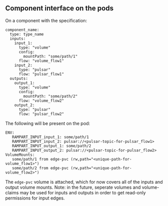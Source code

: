 ## Component interface on the pods

On a component with the specification:
```
component_name:
  type: type_name
  inputs:
    input_1:
      type: "volume"
      config:
        mountPath: "some/path/1"
      flow: "volume_flow1"
    input_2:
      type: "pulsar"
      flow: "pulsar_flow1"
  outputs:
    output_1:
      type: "volume"
      config:
        mountPath: "some/path/2"
      flow: "volume_flow2"
    output_2:
      type: "pulsar"
      flow: "pulsar_flow2"
```

The following will be present on the pod:

```
ENV:
   RAMPART_INPUT_input_1: some/path/1
   RAMPART_INPUT_input_2: pulsar://<pulsar-topic-for-pulsar_flow1>
   RAMPART_INPUT_output_1: some/path/2
   RAMPART_INPUT_output_2: pulsar://<pulsar-topic-for-pulsar_flow2>
VolumeMounts:
   some/path/1 from edge-pvc (rw,path="<unique-path-for-volume_flow1>")
   some/path/2 from edge-pvc (rw,path="<unique-path-for-volume_flow2>")
```

The `edge-pvc` volume is attached, which for now covers all of the inputs and output volume mounts. Note: in the future, seperate volumes and volume-claims may be used for inputs and outputs in order to get read-only permissions for input edges.
